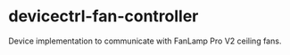 # devicectrl-fan-controller

Device implementation to communicate with FanLamp Pro V2 ceiling fans.
